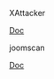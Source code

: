 XAttacker

[Doc](https://www.kitploit.com/2017/12/xattacker-website-vulnerability-scanner.html)

joomscan

[Doc](https://www.kitploit.com/2018/03/joomscan-owasp-joomla-vulnerability.html?utm_source=dlvr.it&utm_medium=twitter)
